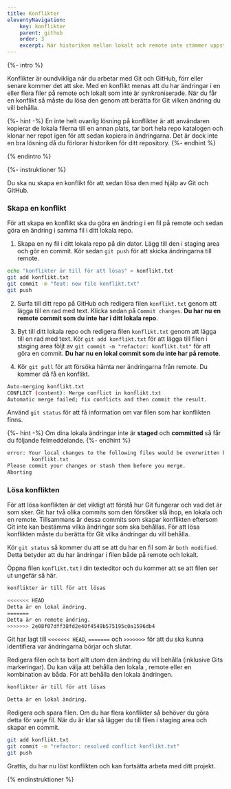 ```yaml
---
title: Konflikter
eleventyNavigation:
    key: konflikter
    parent: github
    order: 3
    excerpt: När historiken mellan lokalt och remote inte stämmer uppstår en konflikt. 
---
```


{%- intro %}

Konflikter är oundvikliga när du arbetar med Git och GitHub, förr eller senare kommer det att ske. Med en konflikt menas att du har ändringar i en eller flera filer på remote och lokalt som inte är synkroniserade. När du får en konflikt så måste du lösa den genom att berätta för Git vilken ändring du vill behålla.

{%- hint -%}
En inte helt ovanlig lösning på konflikter är att användaren kopierar de lokala filerna till en annan plats, tar bort hela repo katalogen och klonar ner repot igen för att sedan kopiera in ändringarna. Det är dock inte en bra lösning då du förlorar historiken för ditt repository.
{%- endhint %}

{% endintro %}

{%- instruktioner %}

Du ska nu skapa en konflikt för att sedan lösa den med hjälp av Git och GitHub.

### Skapa en konflikt

För att skapa en konflikt ska du göra en ändring i en fil på remote och sedan göra en ändring i samma fil i ditt lokala repo.

1. Skapa en ny fil i ditt lokala repo på din dator. Lägg till den i staging area och gör en commit. Kör sedan `git push` för att skicka ändringarna till remote.

```bash
echo "konflikter är till för att lösas" > konflikt.txt
git add konflikt.txt
git commit -m "feat: new file konflikt.txt"
git push
```

2. Surfa till ditt repo på GitHub och redigera filen `konflikt.txt` genom att lägga till en rad med text. Klicka sedan på `Commit changes`. **Du har nu en remote commit som du inte har i ditt lokala repo**.

3. Byt till ditt lokala repo och redigera filen `konflikt.txt` genom att lägga till en rad med text. Kör `git add konflikt.txt` för att lägga till filen i staging area följt av `git commit -m "refactor: konflikt.txt"` för att göra en commit. **Du har nu en lokal commit som du inte har på remote**.

4. Kör `git pull` för att försöka hämta ner ändringarna från remote. Du kommer då få en konflikt.

```bash
Auto-merging konflikt.txt
CONFLICT (content): Merge conflict in konflikt.txt
Automatic merge failed; fix conflicts and then commit the result.
```

Använd `git status` för att få information om var filen som har konflikten finns.

{%- hint -%}
Om dina lokala ändringar inte är **staged** och **committed** så får du följande felmeddelande.
{%- endhint %}

```bash
error: Your local changes to the following files would be overwritten by merge:
        konflikt.txt
Please commit your changes or stash them before you merge.
Aborting
```

### Lösa konflikten

För att lösa konflikten är det viktigt att förstå hur Git fungerar och vad det är som sker. Git har två olika commits som den försöker slå ihop, en lokala och en remote. Tillsammans är dessa commits som skapar konflikten eftersom Git inte kan bestämma vilka ändringar som ska behållas. För att lösa konflikten måste du berätta för Git vilka ändringar du vill behålla.

Kör `git status` så kommer du att se att du har en fil som är `both modified`. Detta betyder att du har ändringar i filen både på remote och lokalt.

Öppna filen `konflikt.txt` i din texteditor och du kommer att se att filen ser ut ungefär så här.

```bash
konflikter är till för att lösas

<<<<<<< HEAD
Detta är en lokal ändring.
=======
Detta är en remote ändring.
>>>>>>> 2e08f07dff38fd2e40f4549b575195c0a1596db4
```

Git har lagt till `<<<<<<< HEAD`, `=======` och `>>>>>>>` för att du ska kunna identifiera var ändringarna börjar och slutar.

Redigera filen och ta bort allt utom den ändring du vill behålla (inklusive Gits markeringar). Du kan välja att behålla den lokala , remote eller en kombination av båda. För att behålla den lokala ändringen.

```bash
konflikter är till för att lösas

Detta är en lokal ändring.
```

Redigera och spara filen. Om du har flera konflikter så behöver du göra detta för varje fil. När du är klar så lägger du till filen i staging area och skapar en commit.

```bash
git add konflikt.txt
git commit -m "refactor: resolved conflict konflikt.txt"
git push
```

Grattis, du har nu löst konflikten och kan fortsätta arbeta med ditt projekt.

{% endinstruktioner %}
